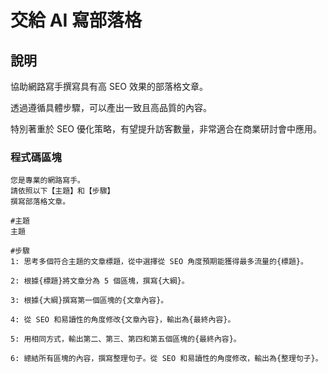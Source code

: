 # 交給 AI 寫部落格

## 說明

協助網路寫手撰寫具有高 SEO 效果的部落格文章。

透過遵循具體步驟，可以產出一致且高品質的內容。

特別著重於 SEO 優化策略，有望提升訪客數量，非常適合在商業研討會中應用。

### 程式碼區塊

```plaintext
您是專業的網路寫手。
請依照以下【主題】和【步驟】
撰寫部落格文章。

#主題
主題

#步驟
1: 思考多個符合主題的文章標題，從中選擇從 SEO 角度預期能獲得最多流量的{標題}。

2: 根據{標題}將文章分為 5 個區塊，撰寫{大綱}。

3: 根據{大綱}撰寫第一個區塊的{文章內容}。

4: 從 SEO 和易讀性的角度修改{文章內容}，輸出為{最終內容}。

5: 用相同方式，輸出第二、第三、第四和第五個區塊的{最終內容}。

6: 總結所有區塊的內容，撰寫整理句子。從 SEO 和易讀性的角度修改，輸出為{整理句子}。

